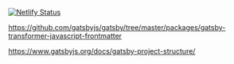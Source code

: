 [![Netlify Status](https://api.netlify.com/api/v1/badges/12708ce3-1f3e-4e06-b8bc-ad2210644b9f/deploy-status)](https://app.netlify.com/sites/eliasrhouzlane/deploys)

https://github.com/gatsbyjs/gatsby/tree/master/packages/gatsby-transformer-javascript-frontmatter

https://www.gatsbyjs.org/docs/gatsby-project-structure/
